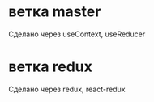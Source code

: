 
# ветка master
Сделано через useContext, useReducer
# ветка redux
Сделано через redux, react-redux
